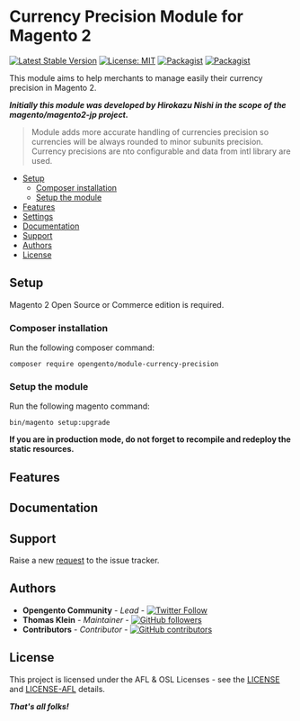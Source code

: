 # Currency Precision Module for Magento 2

[![Latest Stable Version](https://img.shields.io/packagist/v/opengento/module-currency-precision.svg?style=flat-square)](https://packagist.org/packages/opengento/module-currency-precision)
[![License: MIT](https://img.shields.io/github/license/opengento/magento2-currency-precision.svg?style=flat-square)](./LICENSE)
[![Packagist](https://img.shields.io/packagist/dt/opengento/module-currency-precision.svg?style=flat-square)](https://packagist.org/packages/opengento/module-currency-precision/stats)
[![Packagist](https://img.shields.io/packagist/dm/opengento/module-currency-precision.svg?style=flat-square)](https://packagist.org/packages/opengento/module-currency-precision/stats)

This module aims to help merchants to manage easily their currency precision in Magento 2.

***Initially this module was developed by Hirokazu Nishi in the scope of the magento/magento2-jp project.***

> Module adds more accurate handling of currencies precision so currencies will be always rounded to minor subunits precision. 
> Currency precisions are nto configurable and data from intl library are used.

- [Setup](#setup)
    - [Composer installation](#composer-installation)
    - [Setup the module](#setup-the-module)
- [Features](#features)
- [Settings](#settings)
- [Documentation](#documentation)
- [Support](#support)
- [Authors](#authors)
- [License](#license)

## Setup

Magento 2 Open Source or Commerce edition is required.

###  Composer installation

Run the following composer command:

```
composer require opengento/module-currency-precision
```

### Setup the module

Run the following magento command:

```
bin/magento setup:upgrade
```

**If you are in production mode, do not forget to recompile and redeploy the static resources.**

## Features

## Documentation

## Support

Raise a new [request](https://github.com/opengento/magento2-currency-precision/issues) to the issue tracker.

## Authors

- **Opengento Community** - *Lead* - [![Twitter Follow](https://img.shields.io/twitter/follow/opengento.svg?style=social)](https://twitter.com/opengento)
- **Thomas Klein** - *Maintainer* - [![GitHub followers](https://img.shields.io/github/followers/thomas-kl1.svg?style=social)](https://github.com/thomas-kl1)
- **Contributors** - *Contributor* - [![GitHub contributors](https://img.shields.io/github/contributors/opengento/magento2-currency-precision.svg?style=flat-square)](https://github.com/opengento/magento2-currency-precision/graphs/contributors)

## License

This project is licensed under the AFL & OSL Licenses - see the [LICENSE](./LICENSE) and [LICENSE-AFL](./LICENSE_AFL) details.

***That's all folks!***
